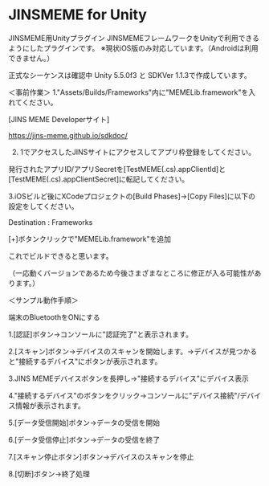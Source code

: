 # JINSMEME for Unity
JINSMEME用Unityプラグイン
JINSMEMEフレームワークをUnityで利用できるようにしたプラグインです。
※現状iOS版のみ対応しています。（Androidは利用できません。）

正式なシーケンスは確認中
Unity 5.5.0f3 と SDKVer 1.1.3で作成しています。

＜事前作業＞
1."Assets/Builds/Frameworks"内に"MEMELib.framework"を入れてください。

 [JINS MEME Developerサイト]
 
 https://jins-meme.github.io/sdkdoc/

2. 1でアクセスしたJINSサイトにアクセスしてアプリ枠登録をしてください。

 発行されたアプリID/アプリSecretを[TestMEME(.cs).appClientId]と[TestMEME(.cs).appClientSecret]に転記してください。

3.iOSビルど後にXCodeプロジェクトの[Build Phases]->[Copy Files]に以下の設定をしてください。

 Destination : Frameworks

 [+]ボタンクリックで"MEMELib.framework"を追加

これでビルドできると思います。

（一応動くバージョンであるため今後さまざまなところに修正が入る可能性があります。）

＜サンプル動作手順＞

端末のBluetoothをONにする

1.[認証]ボタン→コンソールに"認証完了"と表示されます。

2.[スキャン]ボタン→デバイスのスキャンを開始します。→デバイスが見つかると"接続するデバイス"にボタンが表示されます。

3.JINS MEMEデバイスボタンを長押し→"接続するデバイス"にデバイス表示

4."接続するデバイス"のボタンをクリック→コンソールに"デバイス接続"/デバイス情報が表示されます。

5.[データ受信開始]ボタン→データの受信を開始

6.[データ受信停止]ボタン→データの受信を終了

7.[スキャン停止ボタン]ボタン→デバイスのスキャンを停止

8.[切断]ボタン→終了処理
